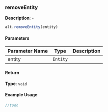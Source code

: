 ### removeEntity

**Description**: -

```javascript
alt.removeEntity(entity)
```

#### Parameters

| Parameter Name | Type   | Description |
| -------------- | ------ | ----------- |
| entity        | `Entity` |             |

#### Return

**Type**: `void`


#### Example Usage

```javascript
//todo
```
